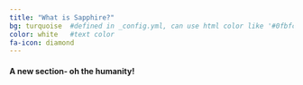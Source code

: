 ```yaml
---
title: "What is Sapphire?"
bg: turquoise  #defined in _config.yml, can use html color like '#0fbfcf'
color: white   #text color
fa-icon: diamond
---
```


#### A new section- oh the humanity!
